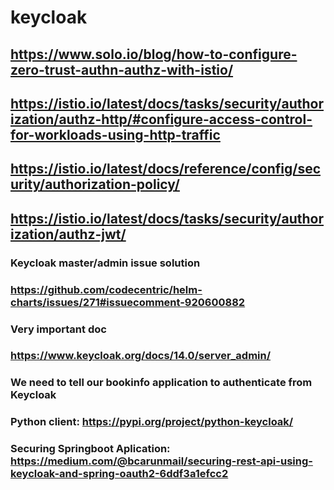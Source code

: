 # keycloak

## https://www.solo.io/blog/how-to-configure-zero-trust-authn-authz-with-istio/

## https://istio.io/latest/docs/tasks/security/authorization/authz-http/#configure-access-control-for-workloads-using-http-traffic


## https://istio.io/latest/docs/reference/config/security/authorization-policy/

## https://istio.io/latest/docs/tasks/security/authorization/authz-jwt/



### Keycloak master/admin issue solution
### https://github.com/codecentric/helm-charts/issues/271#issuecomment-920600882

### Very important doc
### https://www.keycloak.org/docs/14.0/server_admin/

### We need to tell our bookinfo application to authenticate from Keycloak

### Python client: https://pypi.org/project/python-keycloak/

### Securing Springboot Aplication: https://medium.com/@bcarunmail/securing-rest-api-using-keycloak-and-spring-oauth2-6ddf3a1efcc2
